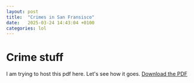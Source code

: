 ```yaml
---
layout: post
title:  "Crimes in San Fransisco"
date:   2025-03-24 14:43:04 +0100
categories: lol
---
```

# Crime stuff
I am trying to host this pdf here. Let's see how it goes.
[Download the PDF](https://github.com/mvalim165/mvalim165.github.io/blob/6e1779849d5060eb6d4449c4f1f0552e6de02481/output-1.pdf)